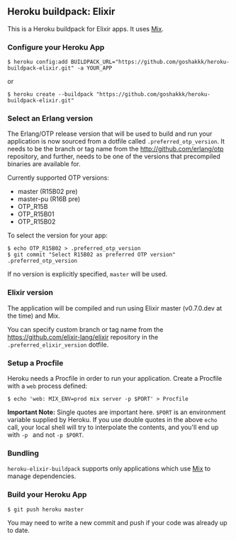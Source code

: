 ## Heroku buildpack: Elixir

This is a Heroku buildpack for Elixir apps. It uses
[Mix](http://elixir-lang.org/getting_started/mix.html).

### Configure your Heroku App

    $ heroku config:add BUILDPACK_URL="https://github.com/goshakkk/heroku-buildpack-elixir.git" -a YOUR_APP

or

    $ heroku create --buildpack "https://github.com/goshakkk/heroku-buildpack-elixir.git"

### Select an Erlang version

The Erlang/OTP release version that will be used to build and run your
application is now sourced from a dotfile called `.preferred_otp_version`. It
needs to be the branch or tag name from the http://github.com/erlang/otp
repository, and further, needs to be one of the versions that precompiled
binaries are available for.

Currently supported OTP versions:

* master (R15B02 pre)
* master-pu (R16B pre)
* OTP_R15B
* OTP_R15B01
* OTP_R15B02

To select the version for your app:

    $ echo OTP_R15B02 > .preferred_otp_version
    $ git commit "Select R15B02 as preferred OTP version" .preferred_otp_version

If no version is explicitly specified, `master` will be used.

### Elixir version

The application will be compiled and run using Elixir master (v0.7.0.dev at the
time) and Mix.

You can specify custom branch or tag name from the
https://github.com/elixir-lang/elixir repository in the
`.preferred_elixir_version` dotfile.

### Setup a Procfile

Heroku needs a Procfile in order to run your application. Create a Procfile with a `web` process defined:

    $ echo 'web: MIX_ENV=prod mix server -p $PORT' > Procfile
    
**Important Note:** Single quotes are important here. `$PORT` is an environment variable supplied by Heroku. If you use double quotes 
in the above `echo` call, your local shell will try to interpolate the contents, and you'll end up with `-p ` and not `-p $PORT`.

### Bundling

`heroku-elixir-buildpack` supports only applications which use
[Mix](http://elixir-lang.org/getting_started/mix.html) to manage
dependencies.

### Build your Heroku App

    $ git push heroku master

You may need to write a new commit and push if your code was already up to date.
